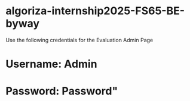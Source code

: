 # algoriza-internship2025-FS65-BE-byway
Use the following credentials for the Evaluation Admin Page
# Username: Admin
# Password: Password"
